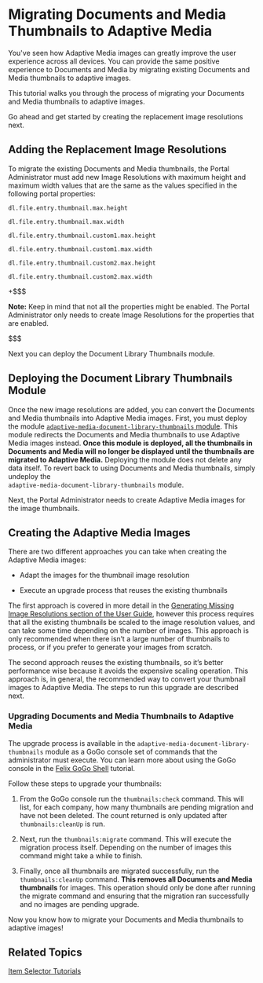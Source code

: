 # Migrating Documents and Media Thumbnails to Adaptive Media [](id=migrating-documents-and-media-thumbnails-to-adaptive-media)

You've seen how Adaptive Media images can greatly improve the user experience 
across all devices. You can provide the same positive experience to Documents 
and Media by migrating existing Documents and Media thumbnails to adaptive 
images. 

This tutorial walks you through the process of migrating your Documents and 
Media thumbnails to adaptive images.

Go ahead and get started by creating the replacement image resolutions next. 

## Adding the Replacement Image Resolutions [](id=adding-the-replacement-image-resolutions)

To migrate the existing Documents and Media thumbnails, the Portal Administrator 
must add new Image Resolutions with maximum height and maximum width values that 
are the same as the values specified in the following portal properties: 

    dl.file.entry.thumbnail.max.height

    dl.file.entry.thumbnail.max.width

    dl.file.entry.thumbnail.custom1.max.height

    dl.file.entry.thumbnail.custom1.max.width

    dl.file.entry.thumbnail.custom2.max.height

    dl.file.entry.thumbnail.custom2.max.width

+$$$

**Note:** Keep in mind that not all the properties might be enabled. The Portal 
Administrator only needs to create Image Resolutions for the properties that are 
enabled.

$$$

Next you can deploy the Document Library Thumbnails module.

## Deploying the Document Library Thumbnails Module [](id=deploying-the-document-library-thumbnails-module)

Once the new image resolutions are added, you can convert the Documents and 
Media thumbnails into Adaptive Media images. First, you must deploy the module [`adaptive-media-document-library-thumbnails` module](https://github.com/liferay/com-liferay-adaptive-media/tree/master/adaptive-media-document-library-thumbnails). 
This module redirects the Documents and Media thumbnails to use Adaptive Media 
images instead. **Once this module is deployed, all the thumbnails in Documents 
and Media will no longer be displayed until the thumbnails are migrated to 
Adaptive Media.** Deploying the module does not delete any data itself. To 
revert back to using Documents and Media thumbnails, simply undeploy the  
`adaptive-media-document-library-thumbnails` module. 

Next, the Portal Administrator needs to create Adaptive Media images for the 
image thumbnails. 

## Creating the Adaptive Media Images [](id=creating-the-adaptive-media-images)

There are two different approaches you can take when creating the Adaptive Media 
images:

- Adapt the images for the thumbnail image resolution

- Execute an upgrade process that reuses the existing thumbnails

The first approach is covered in more detail in the 
[Generating Missing Image Resolutions section of the User Guide](TODO), however 
this process requires that all the existing thumbnails be scaled to the 
image resolution values, and can take some time depending on the number of 
images. This approach is only recommended when there isn’t a large number of 
thumbnails to process, or if you prefer to generate your images from scratch.

The second approach reuses the existing thumbnails, so it’s better performance 
wise because it avoids the expensive scaling operation. This approach is, in 
general, the recommended way to convert your thumbnail images to Adaptive Media. 
The steps to run this upgrade are described next.

### Upgrading Documents and Media Thumbnails to Adaptive Media [](id=upgrading-documents-and-media-thumbnails-to-adaptive-media)

The upgrade process is available in the 
`adaptive-media-document-library-thumbnails` module as a GoGo console set of 
commands that the administrator must execute. You can learn more about using the 
GoGo console in the [Felix GoGo Shell](https://dev.liferay.com/develop/reference/-/knowledge_base/7-0/using-the-felix-gogo-shell) 
tutorial.

Follow these steps to upgrade your thumbnails:

1.  From the GoGo console run the `thumbnails:check` command. This will list, 
    for each company, how many thumbnails are pending migration and have not 
    been deleted. The count returned is only updated after `thumbnails:cleanUp` 
    is run.

2.  Next, run the `thumbnails:migrate` command. This will execute the migration 
    process itself. Depending on the number of images this command might take a 
    while to finish.

3.  Finally, once all thumbnails are migrated successfully, run the 
    `thumbnails:cleanUp` command. **This removes all Documents and Media 
    thumbnails** for images. This operation should only be done after running 
    the migrate command and ensuring that the migration ran successfully and no 
    images are pending upgrade.
    
Now you know how to migrate your Documents and Media thumbnails to adaptive 
images!

## Related Topics [](id=related-topics)

[Item Selector Tutorials](/develop/tutorials/-/knowledge_base/7-0/item-selector)
